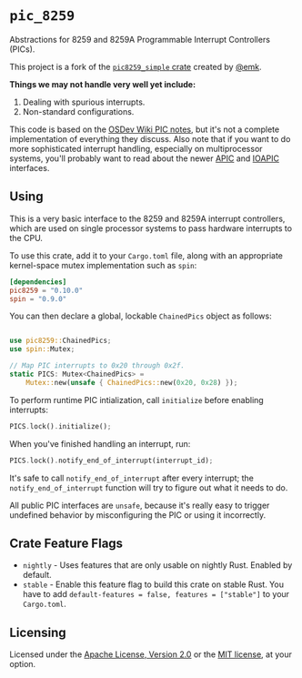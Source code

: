 # `pic_8259`

Abstractions for 8259 and 8259A Programmable Interrupt Controllers (PICs).

This project is a fork of the [`pic8259_simple` crate](https://github.com/emk/toyos-rs/tree/master/crates/pic8259_simple) created by [@emk](https://github.com/emk).

**Things we may not handle very well yet include:**

1. Dealing with spurious interrupts.
2. Non-standard configurations.

This code is based on the [OSDev Wiki PIC notes][PIC], but it's not a
complete implementation of everything they discuss.  Also note that if you
want to do more sophisticated interrupt handling, especially on
multiprocessor systems, you'll probably want to read about the newer
[APIC] and [IOAPIC] interfaces.

[PIC]: http://wiki.osdev.org/8259_PIC
[APIC]: http://wiki.osdev.org/APIC
[IOAPIC]: http://wiki.osdev.org/IOAPIC

## Using

This is a very basic interface to the 8259 and 8259A interrupt controllers,
which are used on single processor systems to pass hardware interrupts to
the CPU.

To use this crate, add it to your `Cargo.toml` file, along with an
appropriate kernel-space mutex implementation such as `spin`:

```toml
[dependencies]
pic8259 = "0.10.0"
spin = "0.9.0"
```

You can then declare a global, lockable `ChainedPics` object as follows:

```rust

use pic8259::ChainedPics;
use spin::Mutex;

// Map PIC interrupts to 0x20 through 0x2f.
static PICS: Mutex<ChainedPics> =
    Mutex::new(unsafe { ChainedPics::new(0x20, 0x28) });
```

To perform runtime PIC intialization, call `initialize` before enabling
interrupts:

```rust
PICS.lock().initialize();
```

When you've finished handling an interrupt, run:

```rust
PICS.lock().notify_end_of_interrupt(interrupt_id);
```

It's safe to call `notify_end_of_interrupt` after every interrupt; the
`notify_end_of_interrupt` function will try to figure out what it needs to
do.

All public PIC interfaces are `unsafe`, because it's really easy to trigger
undefined behavior by misconfiguring the PIC or using it incorrectly.

## Crate Feature Flags

- `nightly` - Uses features that are only usable on nightly Rust. Enabled by default.
- `stable` - Enable this feature flag to build this crate on stable Rust. You have to add `default-features = false, features = ["stable"]` to your `Cargo.toml`.

## Licensing

Licensed under the [Apache License, Version 2.0][LICENSE-APACHE] or the
[MIT license][LICENSE-MIT], at your option.

[LICENSE-APACHE]: http://www.apache.org/licenses/LICENSE-2.0
[LICENSE-MIT]: http://opensource.org/licenses/MIT
